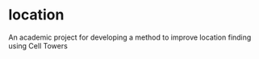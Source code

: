 # location
An academic project for developing a method to improve location finding using Cell Towers
